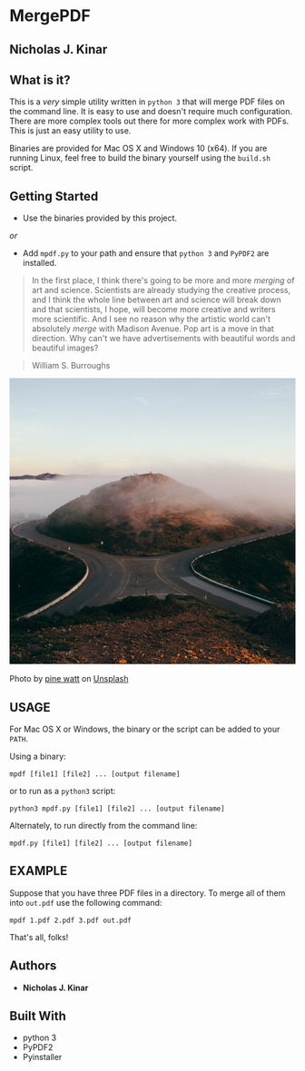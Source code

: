 # MergePDF
## Nicholas J. Kinar

## What is it?

This is a *very* simple utility written in `python 3` that will merge PDF files
on the command line.  It is easy to use and doesn't require much configuration.
There are more complex tools out there for more complex work with PDFs. This
is just an easy utility to use.

Binaries are provided for Mac OS X and Windows 10 (x64).
If you are running Linux, feel free to build
the binary yourself using the `build.sh` script.

## Getting Started
* Use the binaries provided by this project.

*or*

* Add `mpdf.py` to your path and ensure that `python 3` and `PyPDF2` are installed.

>In the first place, I think there's going to be more and more *merging* of art and science. Scientists are already studying the creative process, and I think the whole line between art and science will break down and that scientists, I hope, will become more creative and writers more scientific. And I see no reason why the artistic world can't absolutely *merge* with Madison Avenue. Pop art is a move in that direction. Why can't we have advertisements with beautiful words and beautiful images?

> William S. Burroughs

![Photo](merge.jpg)

Photo by [pine watt](https://unsplash.com/@pinewatt?utm_source=unsplash&utm_medium=referral&utm_content=creditCopyText) on [Unsplash](https://unsplash.com/)


## USAGE

For Mac OS X or Windows, the binary or the script can be added to your `PATH`.

Using a binary:

```
mpdf [file1] [file2] ... [output filename]
```

or to run as a `python3` script:

```
python3 mpdf.py [file1] [file2] ... [output filename]
```

Alternately, to run directly from the command line:

```
mpdf.py [file1] [file2] ... [output filename]
```

## EXAMPLE
Suppose that you have three PDF files in a directory.  To merge all of them
into `out.pdf` use the following command:

```
mpdf 1.pdf 2.pdf 3.pdf out.pdf
```
That's all, folks!

## Authors
* **Nicholas J. Kinar**

## Built With
* python 3
* PyPDF2
* Pyinstaller

